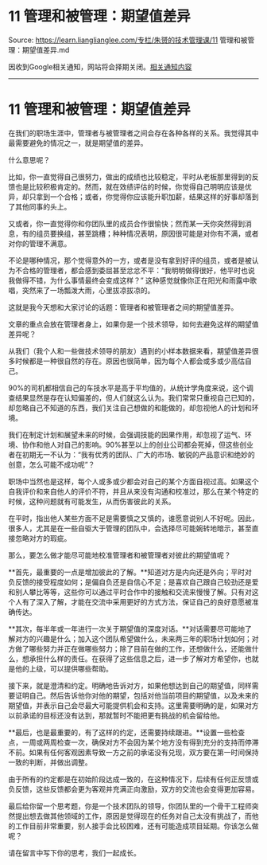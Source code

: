 # 11 管理和被管理：期望值差异 

Source: https://learn.lianglianglee.com/专栏/朱赟的技术管理课/11 管理和被管理：期望值差异.md

因收到Google相关通知，网站将会择期关闭。[相关通知内容](https://lumendatabase.org/notices/44265620)

---

# 11 管理和被管理：期望值差异

在我们的职场生涯中，管理者与被管理者之间会存在各种各样的关系。我觉得其中最需要避免的情况之一，就是期望值的差异。

什么意思呢？

比如，你一直觉得自己很努力，做出的成绩也比较稳定，平时从老板那里得到的反馈也是比较积极肯定的。然而，就在效绩评估的时候，你觉得自己明明应该是优异，却只拿到一个合格；或者，你觉得你应该能升职加薪，结果这样的好事却落到了其他同事的头上。

又或者，你一直觉得你和你团队里的成员合作很愉快；然而某一天你突然得到消息，有的组员要换组，甚至跳槽；种种情况表明，原因很可能是对你有不满，或者对你的管理不满意。

不论是哪种情况，那个觉得意外的一方，或者是没有拿到好评的组员，或者是被认为不合格的管理者，都会感到委屈甚至忿忿不平：“我明明做得很好，他平时也说我做得不错，为什么事情最终会变成这样？” 这种感觉就像你正在阳光和雨露中歌唱，突然来了一场瓢泼大雨，心里拔凉拔凉的。

这就是我今天想和大家讨论的话题：管理者和被管理者之间的期望值差异。

文章的重点会放在管理者身上，如果你是一个技术领导，如何去避免这样的期望值差异呢？

从我们（我个人和一些做技术领导的朋友）遇到的小样本数据来看，期望值差异很多时候都是一种很自然的存在。原因也很简单，因为每个人都会或多或少高估自己。

90%的司机都相信自己的车技水平是高于平均值的，从统计学角度来说，这个调查结果显然是存在认知偏差的，但人们就这么认为。我们常常只重视自己已知的，却忽略自己不知道的东西，我们关注自己想做的和能做的，却忽视他人的计划和环境。

我们在制定计划和展望未来的时候，会强调技能的因果作用，却忽视了运气、环境、协作和他人对自己的影响。90%甚至以上的创业公司都会死掉，但这些创业者在初期无一不认为：“我有优秀的团队、广大的市场、敏锐的产品意识和绝妙的创意，怎么可能不成功呢”？

职场中当然也是这样，每个人或多或少都会对自己的某个方面自视过高。如果这个自我评价和来自他人的评价不符，并且从来没有沟通和校准过，那么在某个特定的时候，这种问题就有可能发生，从而伤害彼此的关系。

在平时，指出他人某些方面不足是需要慎之又慎的，谁愿意说别人不好呢。因此，很多人，尤其是在一些自驱大于管理的团队中，会选择尽可能婉转地暗示，甚至直接忽略对方的瑕疵。

那么，要怎么做才能尽可能地校准管理者和被管理者对彼此的期望值呢？

**首先，最重要的一点是增加彼此的了解。**知道对方是内向还是外向；平时对负反馈的接受程度如何；是偏自负还是自信心不足；是喜欢自己跟自己较劲还是爱和别人攀比等等，这些你可以通过平时合作中的接触和交流来慢慢了解。只有对这个人有了深入了解，才能在交流中采用更好的方式方法，保证自己的良好意愿被准确传达。

**其次，每半年或一年进行一次关于期望值的深度对话。**对话需要尽可能地了解对方的兴趣是什么；加入这个团队希望做什么，未来两三年的职场计划如何；对方做了哪些努力并正在做哪些努力；除了目前在做的工作，还想做什么，还能做什么，想承担什么样的责任。在获得了这些信息之后，进一步了解对方希望你，也就是他的上级，可以提供哪些帮助。

接下来，就是澄清和约定。明确地告诉对方，如果他想达到自己的期望值，同样需要证明自己。然后告诉他你对他的期望，包括对他当前项目的期望值，以及未来的期望值，并表示自己会尽最大可能提供机会和支持。这里需要明确的是，如果对方以前承诺的目标还没有达到，那就暂时不能把更有挑战的机会留给他。

**最后，也是最重要的，有了这样的约定，还需要持续跟进。**设置一些检查点，一周或两周检查一次，确保对方不会因为某个地方没有得到充分的支持而停滞不前。如果有任何客观因素导致一方之前的承诺没有兑现，双方要在第一时间保持一致的判断，并做出调整。

由于所有的约定都是在初始阶段达成一致的，在这种情况下，后续有任何正反馈或负反馈，这些反馈都会更为客观并充满正向激励，双方的交流也会变得更加容易。

最后给你留一个思考题，你是一个技术团队的领导，你团队里的一个骨干工程师突然提出想去做其他领域的工作，原因是觉得现在的任务对自己太没有挑战了，而他的工作目前非常重要，别人接手会比较困难，还有可能造成项目延期。你该怎么做呢？

请在留言中写下你的思考，我们一起成长。